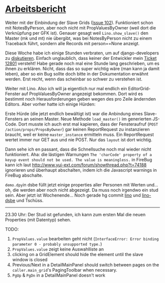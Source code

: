 # [Arbeitsbericht](20100212.md) #

Weiter mit der Einbindung der Slave Grids ([Issue 102](https://code.google.com/p/lino/issues/detail?id=102)). Funktioniert schon mit NotesByPerson, aber noch nicht mit PropValuesByOwner (weil dort die Verknüpfung per GFK ist). Genauer gesagt weil `Lino.show_slave()` den Master (mk und mt) nie übergibt, was bei NotesByPerson nicht zu einem Traceback führt, sondern alle Records mit person==None anzeigt.

Diese Woche habe ich einige Stunden verbraten, um auf django-developers zu
[diskutieren](http://groups.google.com/group/django-developers/browse_thread/thread/89787edc279d74d2?hl=en).
Einfach unglaublich, dass keiner der Entwickler mein
[Ticket 12801](http://code.djangoproject.com/ticket/12801) versteht!
Habe gerade noch mal eine Stunde lang geschrieben, um es ihnen zu erklären.
Nicht, dass das so super wichtig wäre (man kann ja damit leben), aber so ein Bug sollte doch bitte in der Dokumentation erwähnt werden. Erst recht, wenn das scheinbar so schwer zu verstehen ist.

Weiter mit Lino. Also ich will ja eigentlich nur mal endlich ein EditorGrid-Fenster auf PropValuesByOwner angezeigt bekommen. Dort wird es bestimmt noch Herausforderungen geben wegen des pro Zeile ändernden Editors. Aber vorher hatte ich einige Hürden:

Erste Hürde (die jetzt endlich bewältigt ist) war die Anbindung eines Slave-Fensters an seinen Master. Neue Methode `load_master()` im generierten JS-Code. Dort musste ich auch erst mal kapieren, dass der Fensteraufruf (`POST /action/props/PropsByOwner`) gar keinen ReportRequest zu instanzieren braucht, weil er keine `master_instance` ermitteln muss.  Ein ReportRequest wertet immer nur GET aus und nie POST. Nur das `layout` ist dort wichtig.

Dann sehe ich en passant, dass die Schnellsuche noch mal wieder nicht funktioniert.
Aha: die lästigen Warnungen `The 'charCode' property of a keyup event should not be used. The value is meaningless.` in FireBug kann ich laut http://www.yui-ext.com/forum/showthread.php?t=74188 ignorieren und überhaupt abschalten, indem ich die Javascript warnings in FireBug abschalte.

`demo.dpy`in dsbe füllt jetzt einige properties aller Personen mit Werten und... oh, die werden aber noch nicht abgezeigt. Da muss noch irgendwo ein stud sein. Aber jetzt ist Wochenende...
Noch gerade hg commit
[lino](http://code.google.com/p/lino/source/detail?r=bcdef7a581e83160a9ee75c73c1cc3329e9f4068) und
[lino-dsbe](http://code.google.com/p/lino-dsbe/source/detail?r=4501de7610d07f8de37f0d6eefe49235de14dafe) und Tschüss.


---


23.30 Uhr: Der Stud ist gefunden, ich kann zum ersten Mal die neuen Properties (mit Datentyp) sehen.

TODO:
  1. `PropValues.value` bearbeiten geht nicht (`InterfaceError: Error binding parameter 0 - probably unsupported type.`)
  1. `PropValues.value` zeigt keine Auswahlliste an
  1. clicking on a GridElement should hide the element until the slave window is closed
  1. Previous/Next in a DetailMainPanel should switch between pages on the `caller.main_grid`'s PagingToolbar when necessary.
  1. `PgUp` & `PgDn` in a DetailMainPanel doesn't work